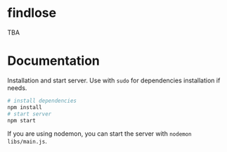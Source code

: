 # findlose
TBA

Documentation
=================

Installation and start server. Use with `sudo` for dependencies installation if needs.

```sh
# install dependencies
npm install
# start server
npm start
```

If you are using nodemon, you can start the server with `nodemon libs/main.js`.